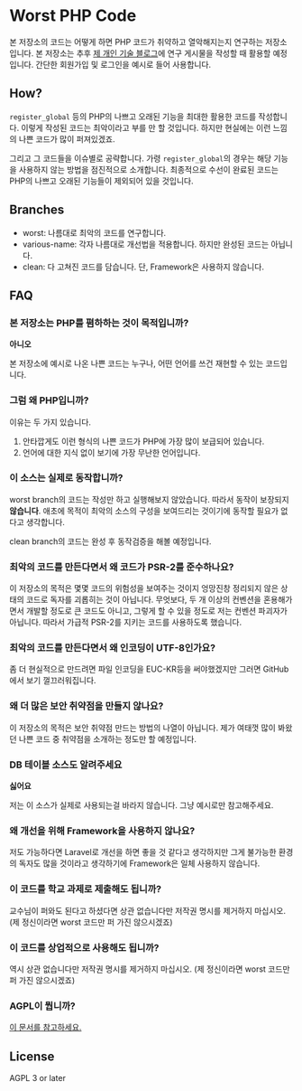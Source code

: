 Worst PHP Code
==============

본 저장소의 코드는 어떻게 하면 PHP 코드가 취약하고 열악해지는지 연구하는 저장소입니다.
본 저장소는 추후 [제 개인 기술 블로그](https://item4.github.io/)에 연구 게시물을 작성할 때 활용할 예정입니다.
간단한 회원가입 및 로그인을 예시로 들어 사용합니다.

How?
----
`register_global` 등의 PHP의 나쁘고 오래된 기능을 최대한 활용한 코드를 작성합니다.
이렇게 작성된 코드는 최악이라고 부를 만 할 것입니다.
하지만 현실에는 이런 느낌의 나쁜 코드가 많이 퍼져있겠죠.

그리고 그 코드들을 이슈별로 공략합니다.
가령 `register_global`의 경우는 해당 기능을 사용하지 않는 방법을 점진적으로 소개합니다.
최종적으로 수선이 완료된 코드는 PHP의 나쁘고 오래된 기능들이 제외되어 있을 것입니다.

Branches
--------

* worst: 나름대로 최악의 코드를 연구합니다.
* various-name: 각자 나름대로 개선법을 적용합니다. 하지만 완성된 코드는 아닙니다.
* clean: 다 고쳐진 코드를 담습니다. 단, Framework은 사용하지 않습니다.

FAQ
---

### 본 저장소는 PHP를 폄하하는 것이 목적입니까?

**아니오**

본 저장소에 예시로 나온 나쁜 코드는 누구나, 어떤 언어를 쓰건 재현할 수 있는 코드입니다.


### 그럼 왜 PHP입니까?

이유는 두 가지 있습니다.

1. 안타깝게도 이런 형식의 나쁜 코드가 PHP에 가장 많이 보급되어 있습니다.
2. 언어에 대한 지식 없이 보기에 가장 무난한 언어입니다.


### 이 소스는 실제로 동작합니까?

worst branch의 코드는 작성만 하고 실행해보지 않았습니다.
따라서 동작이 보장되지 **않습니다**.
애초에 목적이 최악의 소스의 구성을 보여드리는 것이기에 동작할 필요가 없다고 생각합니다.

clean branch의 코드는 완성 후 동작검증을 해볼 예정입니다.


### 최악의 코드를 만든다면서 왜 코드가 PSR-2를 준수하나요?

이 저장소의 목적은 몇몇 코드의 위험성을 보여주는 것이지 엉망진창 정리되지 않은 상태의 코드로 독자를 괴롭히는 것이 아닙니다.
무엇보다, 두 개 이상의 컨벤션을 혼용해가면서 개발할 정도로 큰 코드도 아니고, 그렇게 할 수 있을 정도로 저는 컨벤션 파괴자가 아닙니다.
따라서 가급적 PSR-2를 지키는 코드를 사용하도록 했습니다.


### 최악의 코드를 만든다면서 왜 인코딩이 UTF-8인가요?

좀 더 현실적으로 만드려면 파일 인코딩을 EUC-KR등을 써야했겠지만 그러면 GitHub에서 보기 껄끄러워집니다.


### 왜 더 많은 보안 취약점을 만들지 않나요?

이 저장소의 목적은 보안 취약점 만드는 방법의 나열이 아닙니다.
제가 여태껏 많이 봐왔던 나쁜 코드 중 취약점을 소개하는 정도만 할 예정입니다.


### DB 테이블 소스도 알려주세요

**싫어요**

저는 이 소스가 실제로 사용되는걸 바라지 않습니다.
그냥 예시로만 참고해주세요.


### 왜 개선을 위해 Framework을 사용하지 않나요?

저도 가능하다면 Laravel로 개선을 하면 좋을 것 같다고 생각하지만 그게 불가능한 환경의 독자도 많을 것이라고 생각하기에 Framework은 일체 사용하지 않습니다.


### 이 코드를 학교 과제로 제출해도 됩니까?

교수님이 퍼와도 된다고 하셨다면 상관 없습니다만 저작권 명시를 제거하지 마십시오.
(제 정신이라면 worst 코드만 퍼 가진 않으시겠죠)


### 이 코드를 상업적으로 사용해도 됩니까?

역시 상관 없습니다만 저작권 명시를 제거하지 마십시오.
(제 정신이라면 worst 코드만 퍼 가진 않으시겠죠)


### AGPL이 뭡니까?

[이 문서를 참고하세요.](https://www.olis.or.kr/ossw/license/license/detail.do?lid=1069&mapcode=010068)


License
-------

AGPL 3 or later
